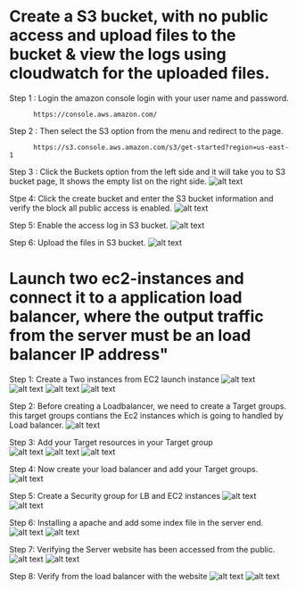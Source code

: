 # Create a S3 bucket, with no public access and upload files to the bucket & view the logs using cloudwatch for the uploaded files. 

Step 1 : Login the amazon console login with your user name and password.

          https://console.aws.amazon.com/
          
Step 2 : Then select the S3 option from the menu and redirect to the page.

          https://s3.console.aws.amazon.com/s3/get-started?region=us-east-1

Step 3 : Click the Buckets option from the left side and it will take you to S3 bucket page, It shows the empty list on the right side.
          ![alt text](https://github.com/iamprakash89/Guvi_tasks/blob/main/AWS-%20Day%20-4/images/screencapture-s3-console-aws-amazon-s3-buckets-2023-04-15-11_48_11.png)
          

Stpe 4:  Click the create bucket and enter the S3 bucket information and verify the block all public access is enabled.
          ![alt text](https://github.com/iamprakash89/Guvi_tasks/blob/main/AWS-%20Day%20-4/images/screencapture-s3-console-aws-amazon-s3-bucket-create-2023-04-15-09_38_21.png)

Step 5: Enable the access log in S3 bucket.
         ![alt text](https://github.com/iamprakash89/Guvi_tasks/blob/main/AWS-%20Day%20-4/images/screencapture-s3-console-aws-amazon-s3-bucket-fghertyeryr-property-logging-edit-2023-04-15-12_08_44.png)

Step 6:  Upload the files in S3 bucket.
         ![alt text](https://github.com/iamprakash89/Guvi_tasks/blob/main/AWS-%20Day%20-4/images/screencapture-s3-console-aws-amazon-s3-upload-web-apps3-2023-04-15-09_40_44.png)

# Launch two ec2-instances and connect it to a application load balancer, where the output traffic from the server must be an load balancer IP address"

Step 1: Create a Two instances from EC2 launch instance
        ![alt text](https://github.com/iamprakash89/Guvi_tasks/blob/main/AWS-%20Day%20-4/images/screencapture-us-east-1-console-aws-amazon-ec2-home-2023-04-15-09_00_04.png)
       ![alt text](https://github.com/iamprakash89/Guvi_tasks/blob/main/AWS-%20Day%20-4/images/screencapture-us-east-1-console-aws-amazon-ec2-home-2023-04-15-09_00_18.png)
        ![alt text](https://github.com/iamprakash89/Guvi_tasks/blob/main/AWS-%20Day%20-4/images/screencapture-us-east-1-console-aws-amazon-ec2-home-2023-04-15-09_00_29.png)
        ![alt text](https://github.com/iamprakash89/Guvi_tasks/blob/main/AWS-%20Day%20-4/images/screencapture-us-east-1-console-aws-amazon-ec2-home-2023-04-15-09_01_57.png)

Step 2: Before creating a Loadbalancer, we need to create a Target groups. this target groups contians the Ec2 instances which is going to handled by Load balancer.
        ![alt text](https://github.com/iamprakash89/Guvi_tasks/blob/main/AWS-%20Day%20-4/images/screencapture-us-east-1-console-aws-amazon-ec2-home-2023-04-15-09_03_11.png)
        
Step 3: Add your Target resources in your Target group        
        ![alt text](https://github.com/iamprakash89/Guvi_tasks/blob/main/AWS-%20Day%20-4/images/screencapture-us-east-1-console-aws-amazon-ec2-home-2023-04-15-09_04_32.png)
        ![alt text](https://github.com/iamprakash89/Guvi_tasks/blob/main/AWS-%20Day%20-4/images/screencapture-us-east-1-console-aws-amazon-ec2-home-2023-04-15-09_05_10.png)
        ![alt text](https://github.com/iamprakash89/Guvi_tasks/blob/main/AWS-%20Day%20-4/images/screencapture-us-east-1-console-aws-amazon-ec2-home-2023-04-15-09_05_47.png)
 
Step 4: Now create your load balancer and add your Target groups.
        ![alt text](https://github.com/iamprakash89/Guvi_tasks/blob/main/AWS-%20Day%20-4/images/screencapture-us-east-1-console-aws-amazon-ec2-home-2023-04-15-09_09_10.png)

Step 5: Create a Security group for LB and EC2 instances
        ![alt text](https://github.com/iamprakash89/Guvi_tasks/blob/main/AWS-%20Day%20-4/images/screencapture-us-east-1-console-aws-amazon-ec2-home-2023-04-15-09_26_24.png)
        ![alt text](https://github.com/iamprakash89/Guvi_tasks/blob/main/AWS-%20Day%20-4/images/screencapture-us-east-1-console-aws-amazon-ec2-home-2023-04-15-09_26_57.png)
 
Step 6: Installing a apache and add some index file in the server end.
        ![alt text](https://github.com/iamprakash89/Guvi_tasks/blob/main/AWS-%20Day%20-4/images/putty.PNG)
        ![alt text](https://github.com/iamprakash89/Guvi_tasks/blob/main/AWS-%20Day%20-4/images/putty2.PNG)
       
Step 7: Verifying the Server website has been accessed from the public.
        ![alt text](https://github.com/iamprakash89/Guvi_tasks/blob/main/AWS-%20Day%20-4/images/server1.PNG)
        ![alt text](https://github.com/iamprakash89/Guvi_tasks/blob/main/AWS-%20Day%20-4/images/server2.PNG)
        
Step 8: Verify from the load balancer with the website
         ![alt text](https://github.com/iamprakash89/Guvi_tasks/blob/main/AWS-%20Day%20-4/images/LB-1.PNG)
         ![alt text](https://github.com/iamprakash89/Guvi_tasks/blob/main/AWS-%20Day%20-4/images/LB-2.PNG)
